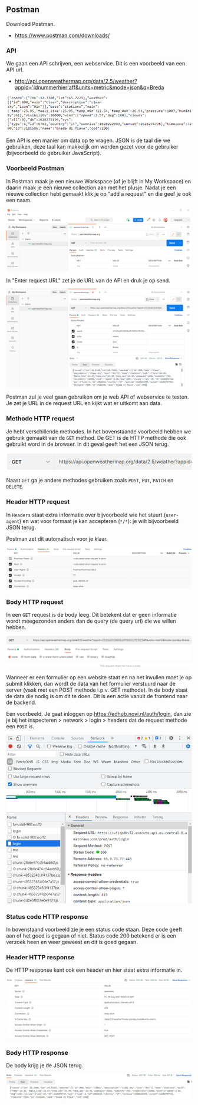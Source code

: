 ## Postman

Download Postman.

- https://www.postman.com/downloads/

### API

We gaan een API schrijven, een webservice. Dit is een voorbeeld van een API url.

- http://api.openweathermap.org/data/2.5/weather?appid='idnummerhier'aff&units=metric&mode=json&q=Breda

![img.png](images/img.png)

Een API is een manier om data op te vragen. JSON is de taal die we gebruiken, deze taal kan makkelijk om worden gezet voor de gebruiker (bijvoorbeeld de gebruiker JavaScript).

### Voorbeeld Postman

In Postman maak je een nieuwe Workspace (of je blijft in My Workspace) en daarin maak je een nieuwe collection aan met het plusje. Nadat je een nieuwe collection hebt gemaakt klik je op "add a request" en die geef je ook een naam.

![img2.png](images/img2.png)

In "Enter request URL" zet je de URL van de API en druk je op send.

![img3.png](images/img3.png)

Postman zul je veel gaan gebruiken om je web API of webservice te testen. Je zet je URL in de request URL en kijkt wat er uitkomt aan data.

### Methode HTTP request

Je hebt verschillende methodes. In het bovenstaande voorbeeld hebben we gebruik gemaakt van de `GET` method. De GET is de HTTP methode die ook gebruikt word in de browser. In dit geval geeft het een JSON terug. 

![img4.png](images/img4.png)

Naast `GET` ga je andere methodes gebruiken zoals `POST`, `PUT`, `PATCH` en `DELETE`. 

### Header HTTP request

In `Headers` staat extra informatie over bijvoorbeeld wie het stuurt (`user-agent`) en wat voor formaat je kan accepteren (`*/*`): je wilt bijvoorbeeld JSON terug.

Postman zet dit automatisch voor je klaar.

![img5.png](images/img5.png)

### Body HTTP request

In een `GET` request is de body leeg. Dit betekent dat er geen informatie wordt meegezonden anders dan de query (de query url) die we willen hebben.

![img6.png](images/img6.png)

Wanneer er een formulier op een website staat en na het invullen moet je op submit klikken, dan wordt de data van het formulier verstuurd naar de server (vaak met een POST methode i.p.v. GET methode). In de body staat de data die nodig is om dit te doen. Dit is een actie vanuit de frontend naar de backend.

Een voorbeeld. Je gaat inloggen op https://edhub.novi.nl/auth/login, dan zie je bij het inspecteren > network > login > headers dat de request methode een `POST` is.

![img7.png](images/img7.png)

### Status code HTTP response

In bovenstaand voorbeeld zie je een status code staan. Deze code geeft aan of het goed is gegaan of niet. Status code 200 betekend er is een verzoek heen en weer geweest en dit is goed gegaan.

### Header HTTP response

De HTTP response kent ook een header en hier staat extra informatie in.

![img8.png](images/img8.png)

### Body HTTP response

De body krijg je de JSON terug.

![img9.png](images/img9.png)

